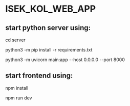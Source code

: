 # ISEK_KOL_WEB_APP


## start python server using:

cd server

python3 -m pip install -r requirements.txt

python3 -m uvicorn main:app --host 0.0.0.0 --port 8000


## start frontend using:

npm install

npm run dev

